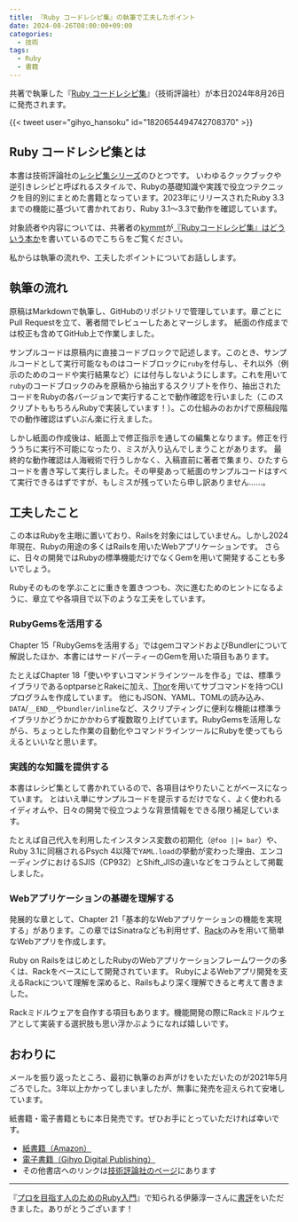 ```yaml
---
title: 『Ruby コードレシピ集』の執筆で工夫したポイント
date: 2024-08-26T08:00:00+09:00
categories:
  - 技術
tags:
  - Ruby
  - 書籍
---
```


共著で執筆した『[Ruby コードレシピ集](https://gihyo.jp/book/2024/978-4-297-14403-6)』（技術評論社）が本日2024年8月26日に発売されます。

{{< tweet user="gihyo_hansoku" id="1820654494742708370" >}}

## Ruby コードレシピ集とは

本書は技術評論社の[レシピ集シリーズ](https://gihyo.jp/book/series?s=%E3%83%AC%E3%82%B7%E3%83%94%E9%9B%86)のひとつです。
いわゆるクックブックや逆引きレシピと呼ばれるスタイルで、Rubyの基礎知識や実践で役立つテクニックを目的別にまとめた書籍となっています。2023年にリリースされたRuby 3.3までの機能に基づいて書かれており、Ruby 3.1〜3.3で動作を確認しています。

対象読者や内容については、共著者の[kymmt](https://x.com/kymmt90)が[『Rubyコードレシピ集』はどういう本か](https://blog.kymmt.com/entry/ruby-coding-recipes)を書いているのでこちらをご覧ください。

私からは執筆の流れや、工夫したポイントについてお話しします。

## 執筆の流れ

原稿はMarkdownで執筆し、GitHubのリポジトリで管理しています。章ごとにPull Requestを立て、著者間でレビューしたあとマージします。
紙面の作成までは校正も含めてGitHub上で作業しました。

サンプルコードは原稿内に直接コードブロックで記述します。このとき、サンプルコードとして実行可能なものはコードブロックに`ruby`を付与し、それ以外（例示のためのコードや実行結果など）には付与しないようにします。これを用いて`ruby`のコードブロックのみを原稿から抽出するスクリプトを作り、抽出されたコードをRubyの各バージョンで実行することで動作確認を行いました（このスクリプトももちろんRubyで実装しています！）。この仕組みのおかげで原稿段階での動作確認はずいぶん楽に行えました。

しかし紙面の作成後は、紙面上で修正指示を通しての編集となります。修正を行ううちに実行不可能になったり、ミスが入り込んでしまうことがあります。
最終的な動作確認は人海戦術で行うしかなく、入稿直前に著者で集まり、ひたすらコードを書き写して実行しました。その甲斐あって紙面のサンプルコードはすべて実行できるはずですが、もしミスが残っていたら申し訳ありません……。

## 工夫したこと

この本はRubyを主眼に置いており、Railsを対象にはしていません。しかし2024年現在、Rubyの用途の多くはRailsを用いたWebアプリケーションです。
さらに、日々の開発ではRubyの標準機能だけでなくGemを用いて開発することも多いでしょう。

Rubyそのものを学ぶことに重きを置きつつも、次に進むためのヒントになるように、章立てや各項目で以下のような工夫をしています。

### RubyGemsを活用する

Chapter 15「RubyGemsを活用する」ではgemコマンドおよびBundlerについて解説したほか、本書にはサードパーティーのGemを用いた項目もあります。

たとえばChapter 18「使いやすいコマンドラインツールを作る」では、標準ライブラリであるoptparseとRakeに加え、[Thor](https://github.com/rails/thor)を用いてサブコマンドを持つCLIプログラムを作成しています。
他にもJSON、YAML、TOMLの読み込み、`DATA`/`__END__`や`bundler/inline`など、スクリプティングに便利な機能は標準ライブラリかどうかにかかわらず複数取り上げています。RubyGemsを活用しながら、ちょっとした作業の自動化やコマンドラインツールにRubyを使ってもらえるといいなと思います。

### 実践的な知識を提供する

本書はレシピ集として書かれているので、各項目はやりたいことがベースになっています。
とはいえ単にサンプルコードを提示するだけでなく、よく使われるイディオムや、日々の開発で役立つような背景情報をできる限り補足しています。

たとえば自己代入を利用したインスタンス変数の初期化（`@foo ||= bar`）や、Ruby 3.1に同梱されるPsych 4以降で`YAML.load`の挙動が変わった理由、エンコーディングにおけるSJIS（CP932）とShift_JISの違いなどをコラムとして掲載しました。

### Webアプリケーションの基礎を理解する

発展的な章として、Chapter 21「基本的なWebアプリケーションの機能を実現する」があります。この章ではSinatraなども利用せず、[Rack](https://github.com/rack/rack)のみを用いて簡単なWebアプリを作成します。

Ruby on RailsをはじめとしたRubyのWebアプリケーションフレームワークの多くは、Rackをベースにして開発されています。
RubyによるWebアプリ開発を支えるRackについて理解を深めると、Railsもより深く理解できると考えて書きました。

Rackミドルウェアを自作する項目もあります。機能開発の際にRackミドルウェアとして実装する選択肢も思い浮かぶようになれば嬉しいです。

## おわりに

メールを振り返ったところ、最初に執筆のお声がけをいただいたのが2021年5月ごろでした。3年以上かかってしまいましたが、無事に発売を迎えられて安堵しています。

紙書籍・電子書籍ともに本日発売です。ぜひお手にとっていただければ幸いです。

- [紙書籍（Amazon）](https://www.amazon.co.jp/dp/4297144034)
- [電子書籍（Gihyo Digital Publishing）](https://gihyo.jp/dp/ebook/2024/978-4-297-14404-3)
- その他書店へのリンクは[技術評論社のページ](https://gihyo.jp/book/2024/978-4-297-14403-6)にあります

---

『[プロを目指す人のためのRuby入門](https://gihyo.jp/book/2021/978-4-297-12437-3)』で知られる伊藤淳一さんに[書評](https://blog.jnito.com/entry/2024/08/25/114823)をいただきました。ありがとうございます！
